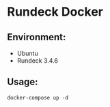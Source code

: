 # Rundeck Docker

## Environment:
  * Ubuntu
  * Rundeck 3.4.6

## Usage:
```console
docker-compose up -d
```
